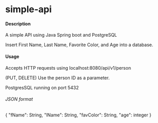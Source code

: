 # simple-api

#### Description

A simple API using Java Spring boot and PostgreSQL

Insert First Name, Last Name, Favorite Color, and Age into a database.



#### Usage

Accepts HTTP requests using localhost:8080/api/v1/person

(PUT, DELETE) Use the person ID as a parameter.

PostgresSQL running on port 5432

###### JSON format

{
  "fName": String,
  "lName": String,
  "favColor": String,
  "age": integer
}
